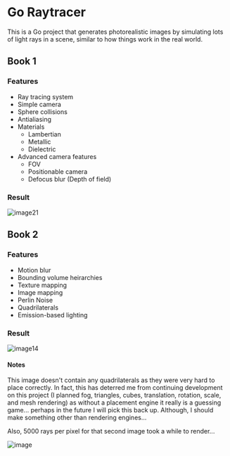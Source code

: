  # Go Raytracer
This is a Go project that generates photorealistic images by simulating lots of light rays in a scene, similar to how things work in the real world.

## Book 1
### Features
- Ray tracing system
- Simple camera
- Sphere collisions
- Antialiasing
- Materials
  - Lambertian
  - Metallic
  - Dielectric
- Advanced camera features
  - FOV
  - Positionable camera
  - Defocus blur (Depth of field)
### Result
![image21](https://github.com/user-attachments/assets/aee7dcf3-27d6-41ab-a11d-f97a3e2068e9)

## Book 2
### Features
- Motion blur
- Bounding volume heirarchies
- Texture mapping
- Image mapping
- Perlin Noise
- Quadrilaterals
- Emission-based lighting
### Result
![image14](https://github.com/user-attachments/assets/b7a90b15-f883-4c7e-9c42-805a275cfc2f)
#### Notes
This image doesn't contain any quadrilaterals as they were very hard to place correctly. In fact, this has deterred me from continuing development on this project (I planned fog, triangles, cubes, translation, rotation, scale, and mesh rendering) as without a placement engine it really is a guessing game... perhaps in the future I will pick this back up. Although, I should make something other than rendering engines...

Also, 5000 rays per pixel for that second image took a while to render...

![image](https://github.com/user-attachments/assets/e6f8c854-30c5-4ed8-90ef-d105a6387ec0)

